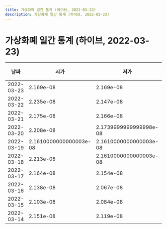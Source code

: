 ```yaml
---
title: 가상화폐 일간 통계 (하이브, 2022-03-23)
description: 가상화폐 일간 통계 (하이브, 2022-03-23)
---
```


가상화폐 일간 통계 (하이브, 2022-03-23)
===

|날짜|시가|저가|고가|종가|비고|
|--|--|--|--|--|--|
|2022-03-23|2.169e-08|2.169e-08|2.217e-08|2.217e-08|    |
|2022-03-22|2.235e-08|2.147e-08|2.235e-08|2.156e-08|    |
|2022-03-21|2.175e-08|2.166e-08|2.264e-08|2.208e-08|    |
|2022-03-20|2.208e-08|2.1739999999999998e-08|2.208e-08|2.183e-08|    |
|2022-03-19|2.1610000000000003e-08|2.1610000000000003e-08|2.23e-08|2.208e-08|    |
|2022-03-18|2.213e-08|2.1610000000000003e-08|2.23e-08|2.1610000000000003e-08|    |
|2022-03-17|2.164e-08|2.154e-08|2.2929999999999998e-08|2.247e-08|    |
|2022-03-16|2.138e-08|2.067e-08|2.1549999999999998e-08|2.11e-08|    |
|2022-03-15|2.103e-08|2.084e-08|2.138e-08|2.0970000000000002e-08|    |
|2022-03-14|2.151e-08|2.119e-08|2.151e-08|2.13e-08|    |
